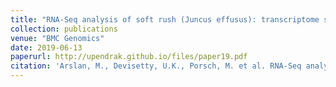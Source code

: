 ```yaml
---
title: "RNA-Seq analysis of soft rush (Juncus effusus): transcriptome sequencing, de novo assembly, annotation, and polymorphism identification"
collection: publications
venue: "BMC Genomics"
date: 2019-06-13
paperurl: http://upendrak.github.io/files/paper19.pdf
citation: 'Arslan, M., Devisetty, U.K., Porsch, M. et al. RNA-Seq analysis of soft rush (Juncus effusus): transcriptome sequencing, de novo assembly, annotation, and polymorphism identification. BMC Genomics 20, 489 (2019). https://doi.org/10.1186/s12864-019-5886-8'
---
```






